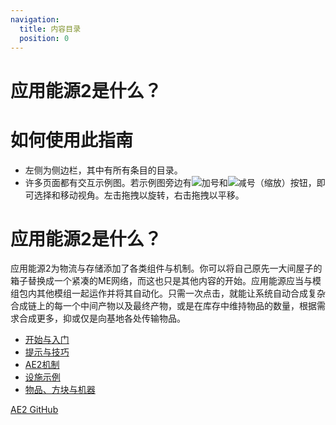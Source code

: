 ```yaml
---
navigation:
  title: 内容目录
  position: 0
---
```


# 应用能源2是什么？

# 如何使用此指南

* 左侧为侧边栏，其中有所有条目的目录。
* 许多页面都有交互示例图。若示例图旁边有![加号](assets/diagrams/plus.png)和![减号](assets/diagrams/minus.png)（缩放）按钮，即可选择和移动视角。左击拖拽以旋转，右击拖拽以平移。

# 应用能源2是什么？

应用能源2为物流与存储添加了各类组件与机制。你可以将自己原先一大间屋子的箱子替换成一个紧凑的ME网络，而这也只是其他内容的开始。应用能源应当与模组包内其他模组一起运作并将其自动化。只需一次点击，就能让系统自动合成复杂合成链上的每一个中间产物以及最终产物，或是在库存中维持物品的数量，根据需求合成更多，抑或仅是向基地各处传输物品。

* [开始与入门](getting-started.md)
* [提示与技巧](tips-and-tricks.md)
* [AE2机制](ae2-mechanics/ae2-mechanics-index.md)
* [设施示例](example-setups/example-setups-index.md)
* [物品、方块与机器](items-blocks-machines/items-blocks-machines-index.md)

[AE2 GitHub](https://github.com/AppliedEnergistics/Applied-Energistics-2)

<GameScene zoom="4" interactive={true}>
  <ImportStructure src="assets/assemblies/autocraft_setup_greebles.snbt" />
  <IsometricCamera yaw="195" pitch="30" />
</GameScene>